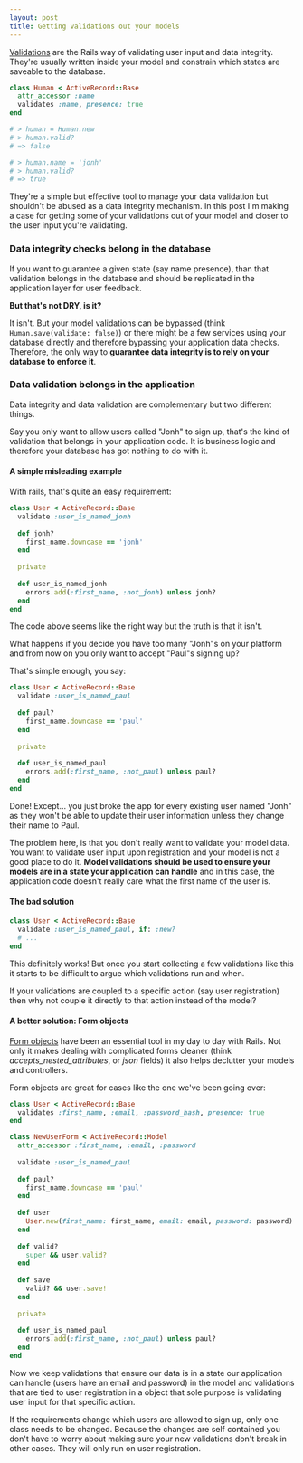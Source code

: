 ```yaml
---
layout: post
title: Getting validations out your models
---
```


[Validations](http://guides.rubyonrails.org/active_record_validations.html) are the Rails way of validating user input and data integrity. They're usually written inside your model and constrain which states are saveable to the database.

```ruby
class Human < ActiveRecord::Base
  attr_accessor :name
  validates :name, presence: true
end

# > human = Human.new
# > human.valid?
# => false

# > human.name = 'jonh'
# > human.valid?
# => true
```

They're a simple but effective tool to manage your data validation but shouldn't be abused as a data integrity mechanism. In this post I'm making a case for getting some of your validations out of your model and closer to the user input you're validating.

### Data integrity checks belong in the database

If you want to guarantee a given state (say name presence), than that validation belongs in the database and should be replicated in the application layer for user feedback.

**But that's not DRY, is it?**

It isn't. But your model validations can be bypassed (think ```Human.save(validate: false)```) or there might be a few services using your database directly and therefore bypassing your application data checks. Therefore, the only way to **guarantee data integrity is to rely on your database to enforce it**.

### Data validation belongs in the application

Data integrity and data validation are complementary but two different things.

Say you only want to allow users called "Jonh" to sign up, that's the kind of validation that belongs in your application code. It is business logic and therefore your database has got nothing to do with it.

#### A simple misleading example

With rails, that's quite an easy requirement:

```ruby
class User < ActiveRecord::Base
  validate :user_is_named_jonh
  
  def jonh?
    first_name.downcase == 'jonh'
  end
  
  private
  
  def user_is_named_jonh
    errors.add(:first_name, :not_jonh) unless jonh?
  end
end
```

The code above seems like the right way but the truth is that it isn't.

What happens if you decide you have too many "Jonh"s on your platform and from now on you only want to accept "Paul"s signing up?

That's simple enough, you say:

```ruby
class User < ActiveRecord::Base
  validate :user_is_named_paul
  
  def paul?
    first_name.downcase == 'paul'
  end
  
  private
  
  def user_is_named_paul
    errors.add(:first_name, :not_paul) unless paul?
  end
end
```

Done! Except... you just broke the app for every existing user named "Jonh" as they won't be able to update their user information unless they change their name to Paul.

The problem here, is that you don't really want to validate your model data. You want to validate user input upon registration and your model is not a good place to do it. **Model validations should be used to ensure your models are in a state your application can handle** and in this case, the application code doesn't really care what the first name of the user is.

#### The bad solution

```ruby
class User < ActiveRecord::Base
  validate :user_is_named_paul, if: :new?
  # ...
end
```

This definitely works! But once you start collecting a few validations like this it starts to be difficult to argue which validations run and when.

If your validations are coupled to a specific action (say user registration) then why not couple it directly to that action instead of the model?

#### A better solution: Form objects

[Form objects](https://robots.thoughtbot.com/activemodel-form-objects) have been an essential tool in my day to day with Rails. Not only it makes dealing with complicated forms cleaner (think *accepts_nested_attributes*, or *json* fields) it also helps declutter your models and controllers.

Form objects are great for cases like the one we've been going over:

```ruby
class User < ActiveRecord::Base
  validates :first_name, :email, :password_hash, presence: true
end

class NewUserForm < ActiveRecord::Model
  attr_accessor :first_name, :email, :password
  
  validate :user_is_named_paul
  
  def paul?
    first_name.downcase == 'paul'
  end
  
  def user
    User.new(first_name: first_name, email: email, password: password)
  end
  
  def valid?
    super && user.valid?
  end
  
  def save
    valid? && user.save!
  end
  
  private
  
  def user_is_named_paul
    errors.add(:first_name, :not_paul) unless paul?
  end
end
```

Now we keep validations that ensure our data is in a state our application can handle (users have an email and password) in the model and validations that are tied to user registration in a object that sole purpose is validating user input for that specific action.

If the requirements change which users are allowed to sign up, only one class needs to be changed. Because the changes are self contained you don't have to worry about making sure your new validations don't break in other cases. They will only run on user registration.

